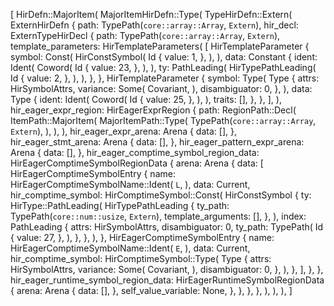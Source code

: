[
    HirDefn::MajorItem(
        MajorItemHirDefn::Type(
            TypeHirDefn::Extern(
                ExternHirDefn {
                    path: TypePath(`core::array::Array`, `Extern`),
                    hir_decl: ExternTypeHirDecl {
                        path: TypePath(`core::array::Array`, `Extern`),
                        template_parameters: HirTemplateParameters(
                            [
                                HirTemplateParameter {
                                    symbol: Const(
                                        HirConstSymbol(
                                            Id {
                                                value: 1,
                                            },
                                        ),
                                    ),
                                    data: Constant {
                                        ident: Ident(
                                            Coword(
                                                Id {
                                                    value: 23,
                                                },
                                            ),
                                        ),
                                        ty: PathLeading(
                                            HirTypePathLeading(
                                                Id {
                                                    value: 2,
                                                },
                                            ),
                                        ),
                                    },
                                },
                                HirTemplateParameter {
                                    symbol: Type(
                                        Type {
                                            attrs: HirSymbolAttrs,
                                            variance: Some(
                                                Covariant,
                                            ),
                                            disambiguator: 0,
                                        },
                                    ),
                                    data: Type {
                                        ident: Ident(
                                            Coword(
                                                Id {
                                                    value: 25,
                                                },
                                            ),
                                        ),
                                        traits: [],
                                    },
                                },
                            ],
                        ),
                        hir_eager_expr_region: HirEagerExprRegion {
                            path: RegionPath::Decl(
                                ItemPath::MajorItem(
                                    MajorItemPath::Type(
                                        TypePath(`core::array::Array`, `Extern`),
                                    ),
                                ),
                            ),
                            hir_eager_expr_arena: Arena {
                                data: [],
                            },
                            hir_eager_stmt_arena: Arena {
                                data: [],
                            },
                            hir_eager_pattern_expr_arena: Arena {
                                data: [],
                            },
                            hir_eager_comptime_symbol_region_data: HirEagerComptimeSymbolRegionData {
                                arena: Arena {
                                    data: [
                                        HirEagerComptimeSymbolEntry {
                                            name: HirEagerComptimeSymbolName::Ident(
                                                `L`,
                                            ),
                                            data: Current,
                                            hir_comptime_symbol: HirComptimeSymbol::Const(
                                                HirConstSymbol {
                                                    ty: HirType::PathLeading(
                                                        HirTypePathLeading {
                                                            ty_path: TypePath(`core::num::usize`, `Extern`),
                                                            template_arguments: [],
                                                        },
                                                    ),
                                                    index: PathLeading {
                                                        attrs: HirSymbolAttrs,
                                                        disambiguator: 0,
                                                        ty_path: TypePath(
                                                            Id {
                                                                value: 27,
                                                            },
                                                        ),
                                                    },
                                                },
                                            ),
                                        },
                                        HirEagerComptimeSymbolEntry {
                                            name: HirEagerComptimeSymbolName::Ident(
                                                `E`,
                                            ),
                                            data: Current,
                                            hir_comptime_symbol: HirComptimeSymbol::Type(
                                                Type {
                                                    attrs: HirSymbolAttrs,
                                                    variance: Some(
                                                        Covariant,
                                                    ),
                                                    disambiguator: 0,
                                                },
                                            ),
                                        },
                                    ],
                                },
                            },
                            hir_eager_runtime_symbol_region_data: HirEagerRuntimeSymbolRegionData {
                                arena: Arena {
                                    data: [],
                                },
                                self_value_variable: None,
                            },
                        },
                    },
                },
            ),
        ),
    ),
]